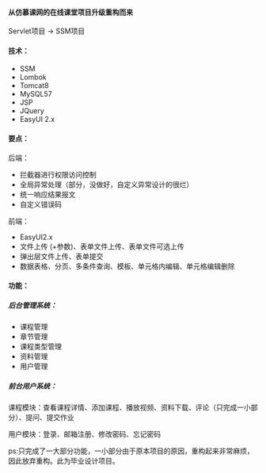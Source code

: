 #### 从仿慕课网的在线课堂项目升级重构而来

Servlet项目 -> SSM项目

#### 技术：

 * SSM 
 * Lombok
 * Tomcat8 
 * MySQL57 
 * JSP 
 * JQuery 
 * EasyUI 2.x 

####   要点：

后端：

  * 拦截器进行权限访问控制
  * 全局异常处理（部分，没做好，自定义异常设计的很烂）
  * 统一响应结果报文
  * 自定义错误码



前端：

* EasyUI2.x 
* 文件上传 (+参数)、表单文件上传、表单文件可选上传
* 弹出层文件上传、表单提交
* 数据表格、分页、多条件查询、模板、单元格内编辑、单元格编辑删除

####   功能：

#####   后台管理系统：

* 课程管理
* 章节管理
* 课程类型管理
* 资料管理
* 用户管理

#####   前台用户系统：

课程模块：查看课程详情、添加课程、播放视频、资料下载、评论（只完成一小部分）、提问、提交作业

用户模块：登录、邮箱注册、修改密码、忘记密码




ps:只完成了一大部分功能，一小部分由于原本项目的原因，重构起来非常麻烦，因此放弃重构。此为毕业设计项目。




  
